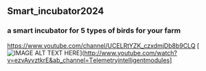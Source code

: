 ## Smart_incubator2024
### a smart incubator for 5 types of birds for your farm
https://www.youtube.com/channel/UCELRtYZK_czxdmjDb8b9CLQ
[![IMAGE ALT TEXT HERE](http://img.youtube.com/vi/YOUTUBE_VIDEO_ID_HERE/0.jpg)](http://www.youtube.com/watch?v=ezvAyvztkrE&ab_channel=Тelemetryintelligentmodules]
